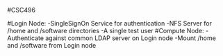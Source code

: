 #CSC496

#Login Node:
-SingleSignOn Service for authentication
-NFS Server for /home and /software directories
-A single test user
#Compute Node:
-Authenticate against common LDAP server on Login node
-Mount /home and /software from Login node
